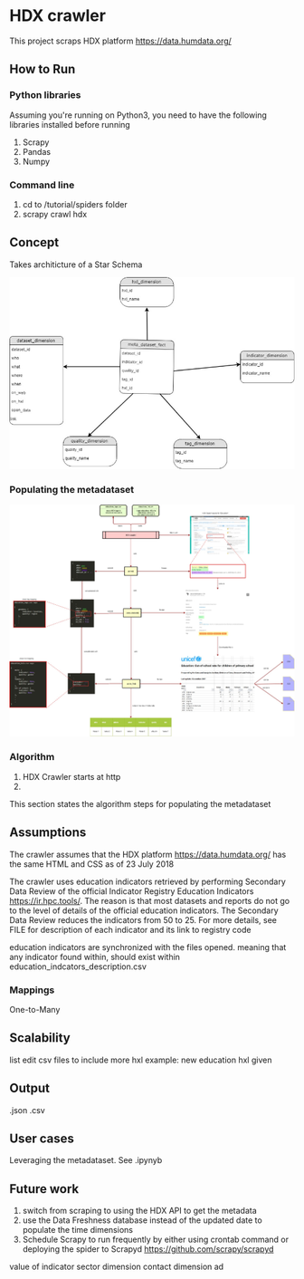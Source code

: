 # HDX crawler

This project scraps HDX platform https://data.humdata.org/

## How to Run
### Python libraries

Assuming you're running on Python3, you need to have the following libraries installed before running
1. Scrapy
2. Pandas
3. Numpy

### Command line
1. cd to /tutorial/spiders folder
2. scrapy crawl hdx

## Concept

Takes architicture of a Star Schema

![metadataset diagram](images/metadataset_diagram.jpg)

### Populating the metadataset

![Crawler diagram](images/crawler_diagram.jpg)

### Algorithm

1. HDX Crawler starts at http
2. 

This section states the algorithm steps for populating the metadataset

## Assumptions

The crawler assumes that the HDX platform https://data.humdata.org/ has the same HTML and CSS as of 23 July 2018 

The crawler uses education indicators retrieved by performing Secondary Data Review of the official Indicator Registry Education Indicators https://ir.hpc.tools/. The reason is that most datasets and reports do not go to the level of details of the official education indicators. The Secondary Data Review reduces the indicators from 50 to 25. For more details, see FILE for description of each indicator and its link to registry code

education indicators are synchronized with the files opened. meaning that any indicator found within, should exist within education_indcators_description.csv


### Mappings
One-to-Many


## Scalability

list
edit csv files to include more hxl
example: new education hxl given

## Output

.json
.csv

## User cases

Leveraging the metadataset. See .ipynyb

## Future work

1. switch from scraping to using the HDX API to get the metadata
2. use the Data Freshness database instead of the updated date to populate the time dimensions
3. Schedule Scrapy to run frequently by either using crontab command or deploying the spider to Scrapyd https://github.com/scrapy/scrapyd

value of indicator
sector dimension
contact dimension
ad
